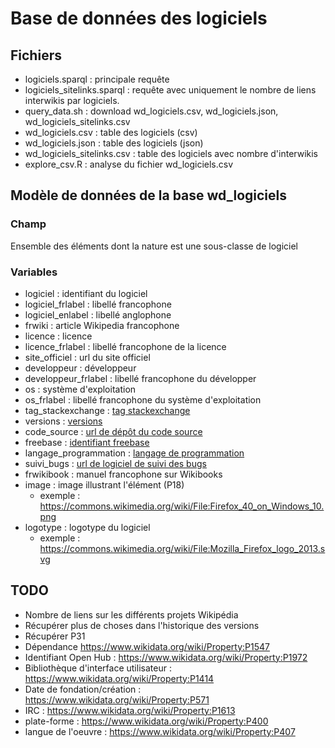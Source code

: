 
# Base de données des logiciels

## Fichiers

* logiciels.sparql : principale requête
* logiciels_sitelinks.sparql : requête avec uniquement le nombre de liens interwikis par logiciels.
* query_data.sh : download wd_logiciels.csv, wd_logiciels.json, wd_logiciels_sitelinks.csv
* wd_logiciels.csv : table des logiciels (csv)
* wd_logiciels.json : table des logiciels (json)
* wd_logiciels_sitelinks.csv : table des logiciels avec nombre d'interwikis
* explore_csv.R : analyse du fichier wd_logiciels.csv

## Modèle de données de la base wd_logiciels

### Champ

Ensemble des éléments dont la nature est une sous-classe de logiciel

### Variables

- logiciel : identifiant du logiciel
- logiciel_frlabel : libellé francophone
- logiciel_enlabel : libellé anglophone
- frwiki : article Wikipedia francophone
- licence : licence
- licence_frlabel : libellé francophone de la licence
- site_officiel : url du site officiel
- developpeur : développeur
- developpeur_frlabel : libellé francophone du développer
- os : système d'exploitation
- os_frlabel : libellé francophone du système d'exploitation
- tag_stackexchange : [tag stackexchange](https://www.wikidata.org/wiki/Property:P1482)
- versions : [versions](https://www.wikidata.org/wiki/Property:P348)
- code_source : [url de dépôt du code source](https://www.wikidata.org/wiki/Property:P1324)
- freebase : [identifiant freebase](https://www.wikidata.org/wiki/Property:P646)
- langage_programmation : [langage de programmation](https://www.wikidata.org/wiki/Property:P277)
- suivi_bugs : [url de logiciel de suivi des bugs](https://www.wikidata.org/wiki/Property:P1401)
- frwikibook : manuel francophone sur Wikibooks
- image : image illustrant l'élément (P18)
  - exemple : https://commons.wikimedia.org/wiki/File:Firefox_40_on_Windows_10.png
- logotype : logotype du logiciel
  - exemple : https://commons.wikimedia.org/wiki/File:Mozilla_Firefox_logo_2013.svg

## TODO

- Nombre de liens sur les différents projets Wikipédia
- Récupérer plus de choses dans l'historique des versions
- Récupérer P31
- Dépendance https://www.wikidata.org/wiki/Property:P1547
- Identifiant Open Hub : https://www.wikidata.org/wiki/Property:P1972
- Bibliothèque d'interface utilisateur : https://www.wikidata.org/wiki/Property:P1414
- Date de fondation/création : https://www.wikidata.org/wiki/Property:P571
- IRC : https://www.wikidata.org/wiki/Property:P1613
- plate-forme : https://www.wikidata.org/wiki/Property:P400
- langue de l'oeuvre : https://www.wikidata.org/wiki/Property:P407
